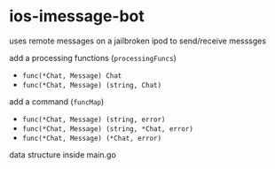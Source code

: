 # ios-imessage-bot


uses remote messages on a jailbroken ipod to send/receive messsges


add a processing functions (`processingFuncs`)
+ `func(*Chat, Message) Chat`
+ `func(*Chat, Message) (string, Chat)`


add a command (`funcMap`)
+ `func(*Chat, Message) (string, error)`
+ `func(*Chat, Message) (string, *Chat, error)`
+ `func(*Chat, Message) (*Chat, error)`

data structure inside main.go

